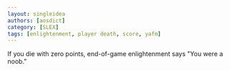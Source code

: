 ```yaml
---
layout: singleidea
authors: [aosdict]
category: [SLEX]
tags: [enlightenment, player death, score, yafm]
---
```

If you die with zero points, end-of-game enlightenment says "You were a noob."
